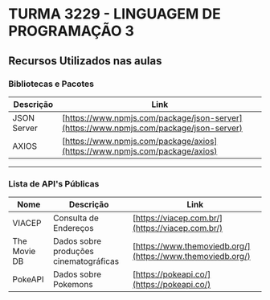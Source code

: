 # TURMA 3229 - LINGUAGEM DE PROGRAMAÇÃO 3

## Recursos Utilizados nas aulas
### Bibliotecas e Pacotes 
| Descrição |Link|
|-----------|----|
|JSON Server|[https://www.npmjs.com/package/json-server](https://www.npmjs.com/package/json-server)|
|AXIOS       | [https://www.npmjs.com/package/axios](https://www.npmjs.com/package/axios)          |

----------

### Lista de API's Públicas
|Nome| Descrição |Link
|----|-----------|----
|VIACEP| Consulta de Endereços| [https://viacep.com.br/](https://viacep.com.br/)
|The Movie DB| Dados sobre produções cinematográficas  |[https://www.themoviedb.org/](https://www.themoviedb.org/)
|PokeAPI         | Dados sobre Pokemons| [https://pokeapi.co/](https://pokeapi.co/)
